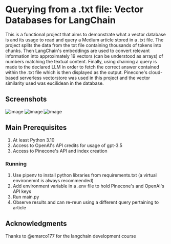 # Querying from a .txt file: Vector Databases for LangChain

This is a functional project that aims to demonstrate what a vector database is and its usage to read and query a Medium article stored in a .txt file. The project splits the data from the txt file containing thousands of tokens into chunks. Then LangChain's embeddings are used to convert relevant information into approximately 19 vectors (can be understood as arrays) of numbers matching the textual content. Finally, using chaining a query is made to the declared LLM in order to fetch the correct answer contained within the .txt file which is then displayed as the output. 
Pinecone's cloud-based serverless vectorstore was used in this project and the vector similarity used was eucilidean in the database. 

## Screenshots

![image](https://github.com/adityabnair/vector-databases-langchain/assets/64246274/5af37069-54c2-4033-b3af-abf4d174e514)
![image](https://github.com/adityabnair/vector-databases-langchain/assets/64246274/3059b036-d291-43e3-92ab-1b86497abf6c)
![image](https://github.com/adityabnair/vector-databases-langchain/assets/64246274/1ef4b431-cfaa-4b04-805e-313d5e3ac99a)


## Main Prerequisites

1. At least Python 3.10
2. Access to OpenAI's API credits for usage of gpt-3.5
3. Access to Pinecone's API and index creation 

### Running

1. Use pipenv to install python libraries from requirements.txt (a virtual environemnt is always recommended)
2. Add environment variable in a .env file to hold Pinecone's and OpenAI's API keys
3. Run main.py
4. Observe results and can re-reun using a different query pertaining to article


## Acknowledgments

Thanks to @emarco177 for the langchain development course
